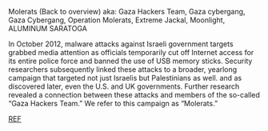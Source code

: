 Molerats  (Back to overview)
aka: Gaza Hackers Team, Gaza cybergang, Gaza Cybergang, Operation Molerats, Extreme Jackal, Moonlight, ALUMINUM SARATOGA

In October 2012, malware attacks against Israeli government targets grabbed media attention as officials temporarily cut off Internet access for its entire police force and banned the use of USB memory sticks. Security researchers subsequently linked these attacks to a broader, yearlong campaign that targeted not just Israelis but Palestinians as well. and as discovered later, even the U.S. and UK governments. Further research revealed a connection between these attacks and members of the so-called “Gaza Hackers Team.” We refer to this campaign as “Molerats.”

[REF](https://malpedia.caad.fkie.fraunhofer.de/actor/molerats)
